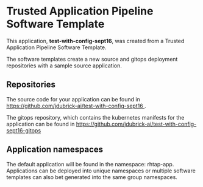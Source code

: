 # Trusted Application Pipeline Software Template

This application, **test-with-config-sept16**, was created from a Trusted Application Pipeline Software Template.

The software templates create a new source and gitops deployment repositories with a sample source application. 

## Repositories

The source code for your application can be found in [https://github.com/jdubrick-ai/test-with-config-sept16 ](https://github.com/jdubrick-ai/test-with-config-sept16 ).
 
The gitops repository, which contains the kubernetes manifests for the application can be found in 
[https://github.com/jdubrick-ai/test-with-config-sept16-gitops ](https://github.com/jdubrick-ai/test-with-config-sept16-gitops ) 

## Application namespaces 

The default application will be found in the namespace: rhtap-app. Applications can be deployed into unique namespaces or multiple software templates can also bet generated into the same group namespaces.  